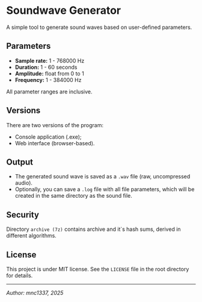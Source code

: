 # Soundwave Generator

A simple tool to generate sound waves based on user-defined parameters.

## Parameters

- **Sample rate:**  1 - 768000 Hz  
- **Duration:** 1 - 60 seconds  
- **Amplitude:** float from 0 to 1  
- **Frequency:**  1 - 384000 Hz  

All parameter ranges are inclusive.

## Versions

There are two versions of the program:  
- Console application (.exe);
- Web interface (browser-based).

## Output

- The generated sound wave is saved as a `.wav` file (raw, uncompressed audio).  
- Optionally, you can save a `.log` file with all file parameters, which will be created in the same directory as the sound file.

## Security

Directory `archive (7z)` contains archive and it`s hash sums, derived in different algorithms.

## License

This project is under MIT license. See the `LICENSE` file in the root directory for details.

---

*Author: mnc1337, 2025*